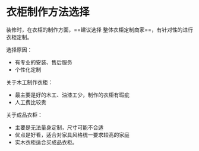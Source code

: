 # 衣柜制作方法选择

装修时，在衣柜的制作方面，==建议选择 整体衣柜定制商家==，有针对性的进行衣柜定制。

选择原因：

- 有专业的安装、售后服务
- 个性化定制

关于木工制作衣柜：

- 最主要是好的木工、油漆工少，制作的衣柜有瑕疵
- 人工费比较贵

关于成品衣柜：

- 主要是无法量身定制，尺寸可能不合适
- 优点是好看，适合对家具风格统一要求较高的家庭
- 实木衣柜适合买成品衣柜。
























